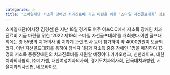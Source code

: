 ```yaml
---
categories: a
title: "스마일재단 저소득 장애인 치과진료비 기금 마련을 위한 ‘스마일 자선골프대회’ 성료"
---
```

스마일재단(이사장 김경선)은 지난 18일 경기도 여주 이포C.C에서 저소득 장애인 치과진료비 기금 마련을 위한 ‘2022 제19회 스마일 자선골프대회’를 개최했다.이번 골프대회에는 총 55명의 치과의사 및 치과계 관련 인사 등이 참가하여 약 4000만원이 모금되었다. 이번 자선골프대회를 통하여 참석자 1팀과 저소득 중증 장애인 1명을 매칭하여 13명의 저소득 중증장애인의 치과진료비를 지원할 예정이다.카카오뱅크, 신한라이프, 대한치과의사협회, ㈜메가젠, 대한여성치과의사회, 경기도치과의사회, 단국대치과병원, 서울치과의사신협, 네오바이오